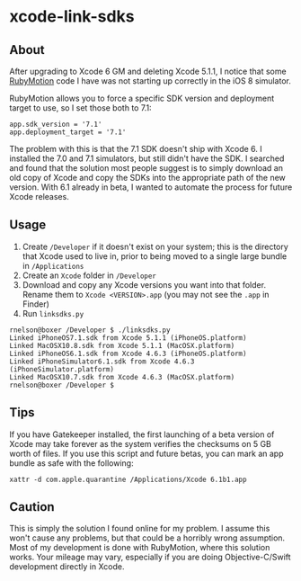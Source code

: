 xcode-link-sdks
===============

About
-----

After upgrading to Xcode 6 GM and deleting Xcode 5.1.1, I notice that some 
[RubyMotion](http://rubymotion.com) code I have was not starting up correctly 
in the iOS 8 simulator.

RubyMotion allows you to force a specific SDK version and deployment target 
to use, so I set those both to 7.1:

```
app.sdk_version = '7.1'
app.deployment_target = '7.1'
```

The problem with this is that the 7.1 SDK doesn't ship with Xcode 6. I installed 
the 7.0 and 7.1 simulators, but still didn't have the SDK. I searched and found 
that the solution most people suggest is to simply download an old copy of Xcode 
and copy the SDKs into the appropriate path of the new version. With 6.1 already 
in beta, I wanted to automate the process for future Xcode releases.


Usage
-----

1. Create `/Developer` if it doesn't exist on your system; this is the directory 
   that Xcode used to live in, prior to being moved to a single large bundle in
   `/Applications`
2. Create an `Xcode` folder in `/Developer`
3. Download and copy any Xcode versions you want into that folder. Rename them to 
   `Xcode <VERSION>.app` (you may not see the `.app` in Finder)
4. Run `linksdks.py`

```
rnelson@boxer /Developer $ ./linksdks.py
Linked iPhoneOS7.1.sdk from Xcode 5.1.1 (iPhoneOS.platform)
Linked MacOSX10.8.sdk from Xcode 5.1.1 (MacOSX.platform)
Linked iPhoneOS6.1.sdk from Xcode 4.6.3 (iPhoneOS.platform)
Linked iPhoneSimulator6.1.sdk from Xcode 4.6.3 (iPhoneSimulator.platform)
Linked MacOSX10.7.sdk from Xcode 4.6.3 (MacOSX.platform)
rnelson@boxer /Developer $
```


Tips
----

If you have Gatekeeper installed, the first launching of a beta version of Xcode 
may take forever as the system verifies the checksums on 5 GB worth of files. If 
you use this script and future betas, you can mark an app bundle as safe with 
the following:

`xattr -d com.apple.quarantine /Applications/Xcode 6.1b1.app`


Caution
-------

This is simply the solution I found online for my problem. I assume this won't 
cause any problems, but that could be a horribly wrong assumption. Most of my 
development is done with RubyMotion, where this solution works. Your mileage 
may vary, especially if you are doing Objective-C/Swift development directly in 
Xcode.
